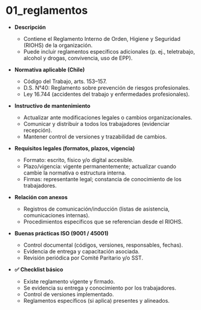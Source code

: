 # 01_reglamentos

- **Descripción**
  - Contiene el Reglamento Interno de Orden, Higiene y Seguridad (RIOHS) de la organización.
  - Puede incluir reglamentos específicos adicionales (p. ej., teletrabajo, alcohol y drogas, convivencia, uso de EPP).

- **Normativa aplicable (Chile)**
  - Código del Trabajo, arts. 153–157.
  - D.S. N°40: Reglamento sobre prevención de riesgos profesionales.
  - Ley 16.744 (accidentes del trabajo y enfermedades profesionales).

- **Instructivo de mantenimiento**
  - Actualizar ante modificaciones legales o cambios organizacionales.
  - Comunicar y distribuir a todos los trabajadores (evidenciar recepción).
  - Mantener control de versiones y trazabilidad de cambios.

- **Requisitos legales (formatos, plazos, vigencia)**
  - Formato: escrito, físico y/o digital accesible.
  - Plazo/vigencia: vigente permanentemente; actualizar cuando cambie la normativa o estructura interna.
  - Firmas: representante legal; constancia de conocimiento de los trabajadores.

- **Relación con anexos**
  - Registros de comunicación/inducción (listas de asistencia, comunicaciones internas).
  - Procedimientos específicos que se referencian desde el RIOHS.

- **Buenas prácticas ISO (9001 / 45001)**
  - Control documental (códigos, versiones, responsables, fechas).
  - Evidencia de entrega y capacitación asociada.
  - Revisión periódica por Comité Paritario y/o SST.

- **✅ Checklist básico**
  - Existe reglamento vigente y firmado.
  - Se evidencia su entrega y conocimiento por los trabajadores.
  - Control de versiones implementado.
  - Reglamentos específicos (si aplica) presentes y alineados.
